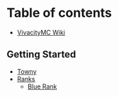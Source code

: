 # Table of contents

* [VivacityMC Wiki](README.md)

## Getting Started

* [Towny](getting-started/towny.md)
* [Ranks](getting-started/ranks.md)
  * [Blue Rank](getting-started/ranks/blue-rank.md)

